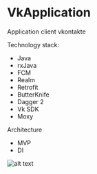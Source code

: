 # VkApplication
Application client vkontakte

Technology stack:
- Java
- rxJava
- FCM
- Realm
- Retrofit
- ButterKnife
- Dagger 2
- Vk SDK
- Moxy

Architecture
- MVP
- DI

![alt text](https://c.radikal.ru/c22/1901/6d/c748a8308b46.png)
